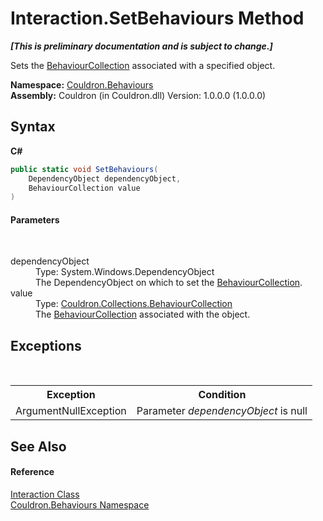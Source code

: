 # Interaction.SetBehaviours Method 
 _**\[This is preliminary documentation and is subject to change.\]**_

Sets the <a href="T_Couldron_Collections_BehaviourCollection">BehaviourCollection</a> associated with a specified object.

**Namespace:**&nbsp;<a href="N_Couldron_Behaviours">Couldron.Behaviours</a><br />**Assembly:**&nbsp;Couldron (in Couldron.dll) Version: 1.0.0.0 (1.0.0.0)

## Syntax

**C#**<br />
``` C#
public static void SetBehaviours(
	DependencyObject dependencyObject,
	BehaviourCollection value
)
```


#### Parameters
&nbsp;<dl><dt>dependencyObject</dt><dd>Type: System.Windows.DependencyObject<br />The DependencyObject on which to set the <a href="T_Couldron_Collections_BehaviourCollection">BehaviourCollection</a>.</dd><dt>value</dt><dd>Type: <a href="T_Couldron_Collections_BehaviourCollection">Couldron.Collections.BehaviourCollection</a><br />The <a href="T_Couldron_Collections_BehaviourCollection">BehaviourCollection</a> associated with the object.</dd></dl>

## Exceptions
&nbsp;<table><tr><th>Exception</th><th>Condition</th></tr><tr><td>ArgumentNullException</td><td>Parameter *dependencyObject* is null</td></tr></table>

## See Also


#### Reference
<a href="T_Couldron_Behaviours_Interaction">Interaction Class</a><br /><a href="N_Couldron_Behaviours">Couldron.Behaviours Namespace</a><br />